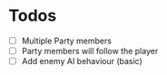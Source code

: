 # Todos

- [ ] Multiple Party members
- [ ] Party members will follow the player
- [ ] Add enemy AI behaviour (basic)
